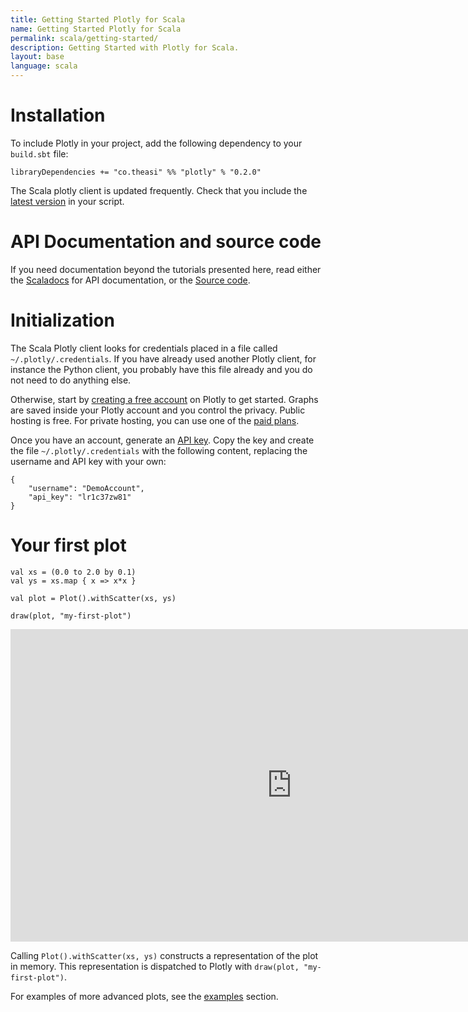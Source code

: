 ```yaml
---
title: Getting Started Plotly for Scala
name: Getting Started Plotly for Scala
permalink: scala/getting-started/
description: Getting Started with Plotly for Scala.
layout: base
language: scala
---
```


# Installation

To include Plotly in your project, add the following dependency to your `build.sbt` file:

```
libraryDependencies += "co.theasi" %% "plotly" % "0.2.0"
```

The Scala plotly client is updated frequently. Check that you include the [latest version](http://search.maven.org/#search%7Cga%7C1%7Cg%3A%22co.theasi%22) in your script.

# API Documentation and source code

If you need documentation beyond the tutorials presented here, read either the [Scaladocs](http://asidatascience.github.io/scala-plotly-client/) for API documentation, or the [Source code](https://github.com/asidatascience/scala-plotly-client).

# Initialization

The Scala Plotly client looks for credentials placed in a file called `~/.plotly/.credentials`. If you have already used another Plotly client, for instance the Python client, you probably have this file already and you do not need to do anything else.

Otherwise, start by [creating a free account](https://plot.ly/ssu) on Plotly to get started. Graphs are saved inside your Plotly account and you control the privacy. Public hosting is free. For private hosting, you can use one of the [paid plans](https://plot.ly/products/cloud).

Once you have an account, generate an [API key](https://plot.ly/settings/api/). Copy the key and create the file `~/.plotly/.credentials` with the following content, replacing the username and API key with your own:

```
{
    "username": "DemoAccount",
    "api_key": "lr1c37zw81"
}
```

# Your first plot

```
val xs = (0.0 to 2.0 by 0.1)
val ys = xs.map { x => x*x }

val plot = Plot().withScatter(xs, ys)

draw(plot, "my-first-plot")
```

<iframe width="900" height="500" frameborder="0" scrolling="no" src="https://plot.ly/~pbugnion/548.embed"></iframe>

Calling `Plot().withScatter(xs, ys)` constructs a representation of the plot in memory. This representation is dispatched to Plotly with `draw(plot, "my-first-plot")`.


For examples of more advanced plots, see the [examples](/scala) section.
